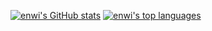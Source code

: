 [![enwi's GitHub stats](https://github-readme-stats.vercel.app/api?username=enwi&show_icons=true)](https://github.com/anuraghazra/github-readme-stats)
[![enwi's top languages](https://github-readme-stats.vercel.app/api/top-langs/?username=enwi)](https://github.com/anuraghazra/github-readme-stats)

<!--
**enwi/enwi** is a ✨ _special_ ✨ repository because its `README.md` (this file) appears on your GitHub profile.

Here are some ideas to get you started:

### Hi there 👋
- 🔭 I’m currently working on ...
- 🌱 I’m currently learning ...
- 👯 I’m looking to collaborate on ...
- 🤔 I’m looking for help with ...
- 💬 Ask me about ...
- 📫 How to reach me: ...
- 😄 Pronouns: ...
- ⚡ Fun fact: ...
-->
